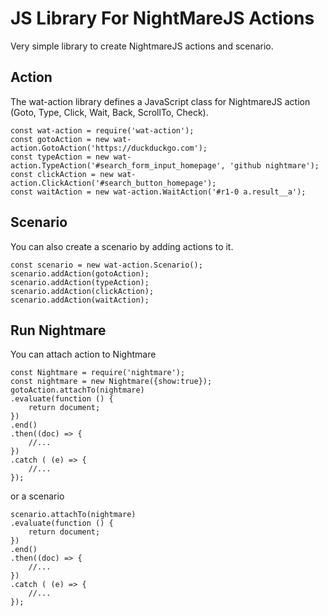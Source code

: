 JS Library For NightMareJS Actions
==================================

Very simple library to create NightmareJS actions and scenario.


Action
------

The wat-action library defines a JavaScript class for NightmareJS action (Goto, Type, Click, Wait, Back, ScrollTo, Check).

    const wat-action = require('wat-action');
    const gotoAction = new wat-action.GotoAction('https://duckduckgo.com');
    const typeAction = new wat-action.TypeAction('#search_form_input_homepage', 'github nightmare');
    const clickAction = new wat-action.ClickAction('#search_button_homepage');
    const waitAction = new wat-action.WaitAction('#r1-0 a.result__a');


Scenario
--------

You can also create a scenario by adding actions to it.

    const scenario = new wat-action.Scenario();
    scenario.addAction(gotoAction);
    scenario.addAction(typeAction);
    scenario.addAction(clickAction);
    scenario.addAction(waitAction);


Run Nightmare 
------------

You can attach action to Nightmare

    const Nightmare = require('nightmare');	
    const nightmare = new Nightmare({show:true});
    gotoAction.attachTo(nightmare)
    .evaluate(function () {
		return document;
	})
	.end()
	.then((doc) => {
        //...
	})
	.catch ( (e) => {
        //...
    });

or a scenario

    scenario.attachTo(nightmare)
	.evaluate(function () {
	    return document;
	})
	.end()
	.then((doc) => {
        //...
	})
	.catch ( (e) => {
        //...
    });